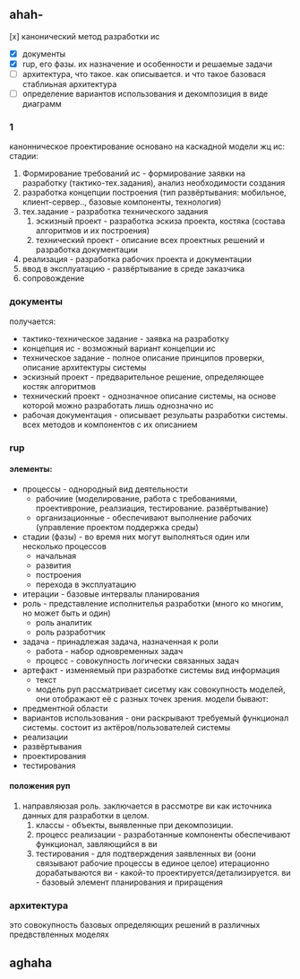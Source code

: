 ## ahah- 

[x] канонический метод разработки ис
- [x] документы
- [x] rup, его фазы. их назначение и особенности и решаемые задачи
- [ ] архитектура, что такое. как описывается. и что такое базовася стаблиьная архитектура
- [ ] определение вариантов использования и декомпозиция в виде диаграмм

### 1
канонническое проектирование основано на каскадной модели жц ис:
стадии:
1. Формирование требований ис - формирование заявки на разработку (тактико-тех.задания), анализ необходимости создания 
2. разработка концепции построения (тип развёртывания: мобильное, клиент-сервер.., базовые компоненты, технология)
3. тех.задание - разработка технического задания
	1. эскизный проект - разработка эскиза проекта, костяка (состава алгоритмов и их построения)
	2. технический проект - описание всех проектных решений и разработка документации
4.  реализация - разработка рабочих проекта и документации
5. ввод в эксплуатацию - развёртывание в среде заказчика
6. сопровождение
### документы
получается:
- тактико-техническое задание - заявка на разработку
- концепция ис - возможный вариант концепции ис
- техническое задание - полное описание принципов проверки, описание архитектуры системы
- эскизный проект - предварительное решение, определяющее костяк алгоритмов
- технический проект - однозначное описание системы, на основе которой можно разработать лишь однозначно ис
- рабочая документация - описывает резульаты разработки системы. всех методов и компонентов с их описанием

### rup
#### элементы:
- процессы - однородный вид деятельности
	- рабочиие (моделирование, работа с требованиями, проективроние, реалзиация, тестирование. развёртывание)
	- организационные - обеспечивают выполнение рабочих (управление проектом поддержка среды)
- стадии (фазы) - во время них могут выполняться один или несколько процессов
	- начальная
	- развития
	- построения
	- перехода в эксплуатацию
- итерации - базовые интервалы планирования
- роль - представление исполнителья разработки (много ко многим, но может быть и один)
	- роль аналитик
	- роль разработчик 
- задача - принадлежая задача, назначенная к роли
	- работа - набор одновременных задач
	- процесс - совокупность логически связанных задач
- артефакт - изменяемый при разработке системы вид информация
	- текст
	- модель
руп рассматривает сисетму как совокупность моделей, они отображают её с разных точек зрения.
модели бывают:
- предментной области
- вариантов использования - они раскрывают требуемый функционал системы. состоит из актёров/пользователей системы
- реализации
- развёртывания
- проектирования
- тестирования
#### положения руп
1. направляюзая роль. заключается в рассмотре ви как источника данных для разработки в целом.
	1. классы - объекты, выявленные при декомпозиции. 
	2. процесс реализации - разработанные компоненты обеспечивают функционал, завляющийся в ви
	3. тестирования - для подтверждения заявленных ви (оони связывают рабочие процессы в единое целое)
итерационно дорабатываются ви - какой-то проектируется/детализируется.
ви - базовый элемент планирования и приращения
### архитектура
это совокупность базовых определяющих решений в различных предвствленных моделях
## aghaha